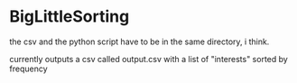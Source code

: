 # BigLittleSorting

the csv and the python script have to be in the same directory, i think. 

currently outputs a csv called output.csv with a list of "interests" sorted by frequency
